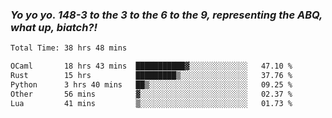 ### ***Yo yo yo. 148-3 to the 3 to the 6 to the 9, representing the ABQ, what up, biatch?!***

<!--START_SECTION:waka-->

```txt
Total Time: 38 hrs 48 mins

OCaml       18 hrs 43 mins  ███████████▓░░░░░░░░░░░░░   47.10 %
Rust        15 hrs          █████████▒░░░░░░░░░░░░░░░   37.76 %
Python      3 hrs 40 mins   ██▒░░░░░░░░░░░░░░░░░░░░░░   09.25 %
Other       56 mins         ▓░░░░░░░░░░░░░░░░░░░░░░░░   02.37 %
Lua         41 mins         ▒░░░░░░░░░░░░░░░░░░░░░░░░   01.73 %
```

<!--END_SECTION:waka-->

<!--
**AJMC2002/AJMC2002** is a ✨ _special_ ✨ repository because its `README.md` (this file) appears on your GitHub profile.

Here are some ideas to get you started:

- 🔭 I’m currently working on ...
- 🌱 I’m currently learning ...
- 👯 I’m looking to collaborate on ...
- 🤔 I’m looking for help with ...
- 💬 Ask me about ...
- 📫 How to reach me: ...
- 😄 Pronouns: ...
- ⚡ Fun fact: ...
-->

